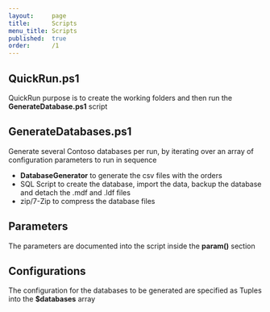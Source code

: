 ```yaml
---
layout:     page
title:      Scripts
menu_title: Scripts
published:  true
order:      /1
---
```


## QuickRun.ps1

QuickRun purpose is to create the working folders and then run the **GenerateDatabase.ps1** script

## GenerateDatabases.ps1

Generate several Contoso databases per run, by iterating over an array of configuration parameters to run in sequence

 - **DatabaseGenerator** to generate the csv files with the orders
 - SQL Script to create the database, import the data, backup the database and detach the .mdf and .ldf files
 - zip/7-Zip to compress the database files

## Parameters

The parameters are documented into the script inside the **param()** section

## Configurations

The configuration for the databases to be generated are specified as Tuples into the **$databases** array
